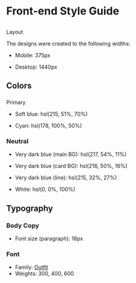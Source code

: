 # Front-end Style Guide

## 
Layout


The designs were created to the following widths:


- Mobile: 375px

- Desktop: 1440px


## Colors

### 
Primary


- Soft blue: hsl(215, 51%, 70%)

- Cyan: hsl(178, 100%, 50%)


### Neutral


- Very dark blue (main BG): hsl(217, 54%, 11%)
- Very dark blue (card BG): hsl(216, 50%, 16%)

- Very dark blue (line): hsl(215, 32%, 27%)

- White: hsl(0, 0%, 100%)


## Typography

### Body Copy

- Font size (paragraph): 18px


### Font

- Family: [Outfit](https://fonts.google.com/specimen/Outfit)
- Weights: 300, 400, 600
